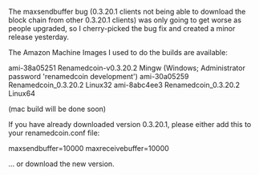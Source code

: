 The maxsendbuffer bug (0.3.20.1 clients not being able to download the block chain from other 0.3.20.1 clients) was only going to get
worse as people upgraded, so I cherry-picked the bug fix and created a minor release yesterday.

The Amazon Machine Images I used to do the builds are available:

  ami-38a05251   Renamedcoin-v0.3.20.2 Mingw    (Windows; Administrator password 'renamedcoin development')
  ami-30a05259   Renamedcoin_0.3.20.2 Linux32
  ami-8abc4ee3   Renamedcoin_0.3.20.2 Linux64

(mac build will be done soon)

If you have already downloaded version 0.3.20.1, please either add this to your renamedcoin.conf file:

  maxsendbuffer=10000
  maxreceivebuffer=10000

... or download the new version.
